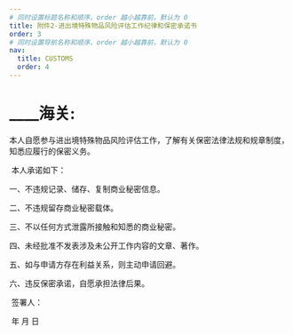 ```yaml
---
# 同时设置标题名称和顺序，order 越小越靠前，默认为 0
title: 附件2-进出境特殊物品风险评估工作纪律和保密承诺书
order: 3
# 同时设置导航名称和顺序，order 越小越靠前，默认为 0
nav:
  title: CUSTOMS
  order: 4 
---
```


# \_\_\_\_海关:

​	本人自愿参与进出境特殊物品风险评估工作，了解有关保密法律法规和规章制度，知悉应履行的保密义务。

​	本人承诺如下：

一、不违规记录、储存、复制商业秘密信息。

二、不违规留存商业秘密载体。

三、不以任何方式泄露所接触和知悉的商业秘密。

四、未经批准不发表涉及未公开工作内容的文章、著作。

五、如与申请方存在利益关系，则主动申请回避。

六、违反保密承诺，自愿承担法律后果。

​																																		签署人：

​																																		年 月 日

